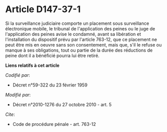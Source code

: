 # Article D147-37-1

Si la surveillance judiciaire comporte un placement sous surveillance électronique mobile, le tribunal de l'application des
peines ou le juge de l'application des peines avise le condamné, avant sa libération et l'installation du dispositif prévu
par l'article 763-12, que ce placement ne peut être mis en oeuvre sans son consentement, mais que, s'il le refuse ou manque à
ses obligations, tout ou partie de la durée des réductions de peine dont il a bénéficié pourra lui être retiré.

**Liens relatifs à cet article**

_Codifié par_:

  - Décret n°59-322 du 23 février 1959

_Modifié par_:

  - Décret n°2010-1276 du 27 octobre 2010 - art. 5

_Cite_:

  - Code de procédure pénale - art. 763-12
